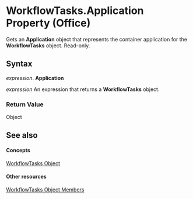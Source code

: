 
# WorkflowTasks.Application Property (Office)

Gets an  **Application** object that represents the container application for the **WorkflowTasks** object. Read-only.


## Syntax

 _expression_. **Application**

 _expression_ An expression that returns a **WorkflowTasks** object.


### Return Value

Object


## See also


#### Concepts


[WorkflowTasks Object](3b0006db-9bad-2dce-d4b1-c67fe5ac54f9.md)
#### Other resources


[WorkflowTasks Object Members](a627f77c-fd47-ef66-edbd-9b4c4fcd9920.md)